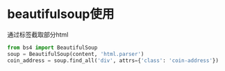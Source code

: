 # beautifulsoup使用

通过标签截取部分html

```python
from bs4 import BeautifulSoup
soup = BeautifulSoup(content, 'html.parser')
coin_address = soup.find_all('div', attrs={'class': 'coin-address'})
```